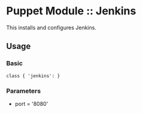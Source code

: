 # Puppet Module :: Jenkins

This installs and configures Jenkins.

## Usage

### Basic

`class { 'jenkins': }`

### Parameters

* port = '8080'

